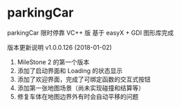 # parkingCar
parkingCar 限时停靠 VC++ 版
基于 easyX + GDI 图形库完成

版本更新说明
v1.0.0.126 (2018-01-02)
1. MileStone 2 的第一个版本
2. 添加了启动界面和 Loading 的状态显示
3. 添加了欢迎界面，完成了可绑定函数的交互式按钮
4. 添加第一张地图场景（尚未实现碰撞和结算等）
5. 修复车体在地图边界外有时会自动平移的问题
